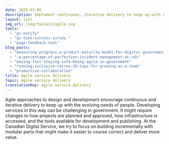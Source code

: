 ```yaml
---
date: 2025-03-05
description: Implement continuous, iterative delivery to keep up with users’ evolving needs.
layout: list
img_url: /img/toolkit/agile.svg
tools:
  - "gc-notify"
  - "gc-task-success-survey " 
  - "page-feedback-tool"
blog_posts:
  - "measuring-progress-a-product-maturity-model-for-digital-government"
  - "-a-percentage-of-perfection-incident-management-at-cds"
  - "moving-fast-staying-safe-being-agile-in-government"
  - "running-inclusive-retros-10-tips-for-growing-as-a-team"
  - "productive-collaboration"
title: Agile service delivery
topic: Agile service delivery
translationKey: agile-service-delivery
---
```

Agile approaches to design and development encourage continuous and iterative delivery to keep up with the evolving needs of people. Developing services in this way can be challenging in government. It might require changes to how projects are planned and approved, how infrastructure is accessed, and the tools available for development and publishing. At the Canadian Digital Service, we try to focus on building incrementally with modular parts that might make it easier to course correct and deliver more value. 